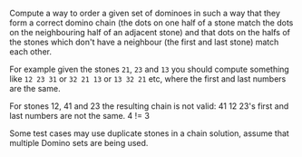 Compute a way to order a given set of dominoes in such a way that they form a
correct domino chain (the dots on one half of a stone match the dots on the
neighbouring half of an adjacent stone) and that dots on the halfs of the
stones which don't have a neighbour (the first and last stone) match each
other.

For example given the stones `21`, `23` and `13` you should compute something
like `12 23 31` or `32 21 13` or `13 32 21` etc, where the first and last
numbers are the same.

For stones 12, 41 and 23 the resulting chain is not valid: 41 12 23's first and
last numbers are not the same. 4 != 3

Some test cases may use duplicate stones in a chain solution, assume that
multiple Domino sets are being used.
